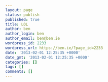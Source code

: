 ```yaml
---
layout: page
status: publish
published: true
title: LOL
author: ben
author_login: ben
author_email: ben@ben.ie
wordpress_id: 2233
wordpress_url: https://ben.ie/?page_id=2233
date: '2013-02-01 12:25:35 +0000'
date_gmt: '2013-02-01 12:25:35 +0000'
categories: []
tags: []
comments: []
---
```



